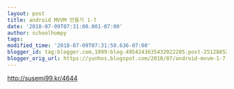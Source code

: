 ```yaml
---
layout: post
title: android MVVM 만들기 1-7
date: '2018-07-09T07:31:00.001-07:00'
author: schoolhompy
tags: 
modified_time: '2018-07-09T07:31:50.636-07:00'
blogger_id: tag:blogger.com,1999:blog-4954243635432022205.post-2512885285736376186
blogger_orig_url: https://yunhos.blogspot.com/2018/07/android-mvvm-1-7.html
---
```


http://susemi99.kr/4644